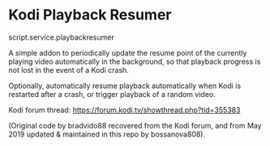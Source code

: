 Kodi Playback Resumer
=========================================================
script.service.playbackresumer

A simple addon to periodically update the resume point of the currently playing video automatically in the background, so that playback progress is not lost in the event of a Kodi crash.

Optionally, automatically resume playback automatically when Kodi is restarted after a crash, or trigger playback of a random video.

Kodi forum thread: <https://forum.kodi.tv/showthread.php?tid=355383>

(Original code by bradvido88 recovered from the Kodi forum, and from May 2019 updated & maintained in this repo by bossanova808).

